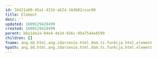 ```yaml
---
id: 34421a00-45a1-431b-a624-16db02ccac00
title: Element
desc: ''
updated: 1609129428499
created: 1609129428499
parent: bba1da2a-04e4-4e34-916c-99a7544e8599
children: []
fname: ang.dd.html.ang.zdarzenie.html.dom.ts.funkcja.html.element
hpath: ang.dd.html.ang.zdarzenie.html.dom.ts.funkcja.html.element
---
```



